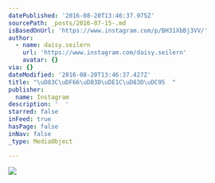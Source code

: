 ```yaml
---
datePublished: '2016-08-20T13:46:37.975Z'
sourcePath: _posts/2016-07-15-.md
isBasedOnUrl: 'https://www.instagram.com/p/BH31XbBj3VV/'
author:
  - name: daisy.seilern
    url: 'https://www.instagram.com/daisy.seilern'
    avatar: {}
via: {}
dateModified: '2016-08-20T13:46:37.427Z'
title: "\uD83C\uDF66\uD83D\uDE1C\uD83D\uDC95  "
publisher:
  name: Instagram
description: '  '
starred: false
inFeed: true
hasPage: false
inNav: false
_type: MediaObject

---
```

![  ](https://imgflo.herokuapp.com/graph/vahj1ThiexotieMo/d40b6be8f48ce42132fafcf6e861ae89/noop.jpg?input=https%3A%2F%2Fscontent.cdninstagram.com%2Ft51.2885-15%2Fs640x640%2Fsh0.08%2Fe35%2F13707430_1051661908275121_395713005_n.jpg%3Fig_cache_key%3DMTI5NDczODEyMzkyMjU2ODUzMw%253D%253D.2)